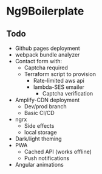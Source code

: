 # Ng9Boilerplate

## Todo

- Github pages deployment
- webpack bundle analyzer
- Contact form with:
  - Captcha required
  - Terraform script to provision
    - Rate-limited aws api
    - lambda-SES emailer
      - Captcha verification
- Amplify-CDN deployment
  - Dev/prod branch
  - Basic CI/CD
- ngrx
  - Side effects
  - local storage
- Dark/light theming
- PWA
  - Cached API (works offline)
  - Push notifications
- Angular animations
